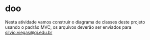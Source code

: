 # doo
Nesta atividade vamos construir o diagrama de classes deste projeto usando o padrão MVC, 
os arquivos deverão ser enviados para silvio.viegas@qi.edu.br
